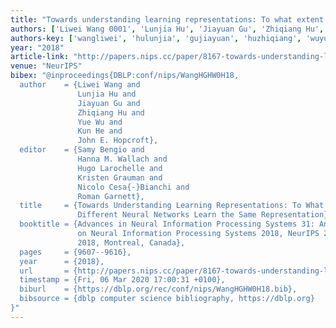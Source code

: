 ```yaml
---
title: "Towards understanding learning representations: To what extent do different neural networks learn the same representation"
authors: ['Liwei Wang 0001', 'Lunjia Hu', 'Jiayuan Gu', 'Zhiqiang Hu', 'Yue Wu 0011', 'Kun He 0001', 'John E. Hopcroft']
authors-key: ['wangliwei', 'hulunjia', 'gujiayuan', 'huzhiqiang', 'wuyue', 'hekun', 'e.john']
year: "2018"
article-link: "http://papers.nips.cc/paper/8167-towards-understanding-learning-representations-to-what-extent-do-different-neural-networks-learn-the-same-representation"
venue: "NeurIPS"
bibex: "@inproceedings{DBLP:conf/nips/WangHGHW0H18,
  author    = {Liwei Wang and
               Lunjia Hu and
               Jiayuan Gu and
               Zhiqiang Hu and
               Yue Wu and
               Kun He and
               John E. Hopcroft},
  editor    = {Samy Bengio and
               Hanna M. Wallach and
               Hugo Larochelle and
               Kristen Grauman and
               Nicolo Cesa{-}Bianchi and
               Roman Garnett},
  title     = {Towards Understanding Learning Representations: To What Extent Do
               Different Neural Networks Learn the Same Representation},
  booktitle = {Advances in Neural Information Processing Systems 31: Annual Conference
               on Neural Information Processing Systems 2018, NeurIPS 2018, 3-8 December
               2018, Montreal, Canada},
  pages     = {9607--9616},
  year      = {2018},
  url       = {http://papers.nips.cc/paper/8167-towards-understanding-learning-representations-to-what-extent-do-different-neural-networks-learn-the-same-representation},
  timestamp = {Fri, 06 Mar 2020 17:00:31 +0100},
  biburl    = {https://dblp.org/rec/conf/nips/WangHGHW0H18.bib},
  bibsource = {dblp computer science bibliography, https://dblp.org}
}"
---
```

